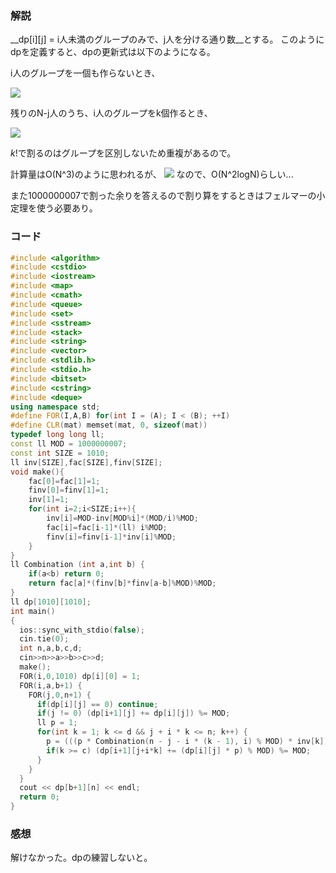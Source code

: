### 解説

__dp[i][j] = i人未満のグループのみで、j人を分ける通り数__とする。
このようにdpを定義すると、dpの更新式は以下のようになる。

i人のグループを一個も作らないとき、

<img src="https://latex.codecogs.com/gif.latex?$dp[i&plus;1][j]&space;&plus;=&space;dp[i][j]$" />

残りのN-j人のうち、i人のグループをk個作るとき、

<img src="https://latex.codecogs.com/gif.latex?$dp[i&plus;1][j&plus;i*k]&space;&plus;=&space;dp[i][j]&space;\times&space;_{N-j}C_i&space;\times&space;_{N-j-i}C_i&space;\times&space;...&space;_{N-j-(k-1)*i}C_i&space;/&space;k!$" />

$k!$で割るのはグループを区別しないため重複があるので。

計算量はO(N^3)のように思われるが、
<img src="https://latex.codecogs.com/gif.latex?$0&space;\leq&space;k&space;\leq&space;\frac{N-j}{i}$" />
なので、O(N^2logN)らしい...

また1000000007で割った余りを答えるので割り算をするときはフェルマーの小定理を使う必要あり。

### コード

```cpp
#include <algorithm>
#include <cstdio>
#include <iostream>
#include <map>
#include <cmath>
#include <queue>
#include <set>
#include <sstream>
#include <stack>
#include <string>
#include <vector>
#include <stdlib.h>
#include <stdio.h>
#include <bitset>
#include <cstring>
#include <deque>
using namespace std;
#define FOR(I,A,B) for(int I = (A); I < (B); ++I)
#define CLR(mat) memset(mat, 0, sizeof(mat))
typedef long long ll;
const ll MOD = 1000000007;
const int SIZE = 1010;
ll inv[SIZE],fac[SIZE],finv[SIZE];
void make(){
	fac[0]=fac[1]=1;
	finv[0]=finv[1]=1;
	inv[1]=1;
	for(int i=2;i<SIZE;i++){
		inv[i]=MOD-inv[MOD%i]*(MOD/i)%MOD;
		fac[i]=fac[i-1]*(ll) i%MOD;
		finv[i]=finv[i-1]*inv[i]%MOD;
	}
}
ll Combination (int a,int b) {
	if(a<b) return 0;
	return fac[a]*(finv[b]*finv[a-b]%MOD)%MOD;
}
ll dp[1010][1010];
int main()
{
  ios::sync_with_stdio(false);
  cin.tie(0);
  int n,a,b,c,d;
  cin>>n>>a>>b>>c>>d;
  make();
  FOR(i,0,1010) dp[i][0] = 1;
  FOR(i,a,b+1) {
    FOR(j,0,n+1) {
      if(dp[i][j] == 0) continue;
      if(j != 0) (dp[i+1][j] += dp[i][j]) %= MOD;
      ll p = 1;
      for(int k = 1; k <= d && j + i * k <= n; k++) {
        p = (((p * Combination(n - j - i * (k - 1), i) % MOD) * inv[k]) % MOD) % MOD;
        if(k >= c) (dp[i+1][j+i*k] += (dp[i][j] * p) % MOD) %= MOD;
      }
    }
  }
  cout << dp[b+1][n] << endl;
  return 0;
}
```

### 感想

解けなかった。dpの練習しないと。